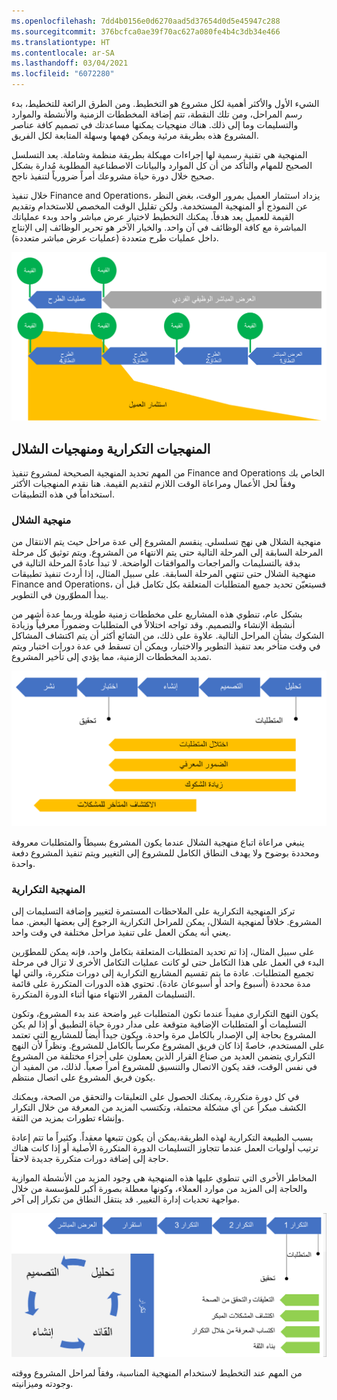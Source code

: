 ```yaml
---
ms.openlocfilehash: 7dd4b0156e0d6270aad5d37654d0d5e45947c288
ms.sourcegitcommit: 376bcfca0ae39f70ac627a080fe4b4c3db34e466
ms.translationtype: HT
ms.contentlocale: ar-SA
ms.lasthandoff: 03/04/2021
ms.locfileid: "6072280"
---
```

الشيء الأول والأكثر أهمية لكل مشروع هو التخطيط. ومن الطرق الرائعة للتخطيط، بدء رسم المراحل، ومن تلك النقطة، تتم إضافة المخططات الزمنية والأنشطة والموارد والتسليمات وما إلى ذلك. هناك منهجيات يمكنها مساعدتك في تصميم كافة عناصر المشروع هذه بطريقة مرئية ويمكن فهمها وسهلة المتابعة لكل الفريق. 

المنهجية هي تقنية رسمية لها إجراءات مهيكلة بطريقة منظمة وشاملة. يعد التسلسل الصحيح للمهام والتأكد من أن كل الموارد والبيانات الاصطناعية المطلوبة مُدارة بشكل صحيح خلال دورة حياة مشروعك أمراً ضرورياً لتنفيذ ناجح.

خلال تنفيذ Finance and Operations، يزداد استثمار العميل بمرور الوقت، بغض النظر عن النموذج أو المنهجية المستخدمة. ولكن تقليل الوقت المخصص للاستخدام وتقديم القيمة للعميل يعد هدفاً. يمكنك التخطيط لاختيار عرض مباشر واحد وبدء عملياتك المباشرة مع كافة الوظائف في آن واحد. والخيار الآخر هو تحرير الوظائف إلى الإنتاج داخل عمليات طرح متعددة (عمليات عرض مباشر متعددة). 

![رسم تخطيطي يوضح كلاً من خيار العرض المباشر الواحد وخيارات عمليات الطرح المتعددة.](../media/decrease-time-value.png)
  

## <a name="iterative-and--waterfall-methodologies"></a>المنهجيات التكرارية ومنهجيات الشلال 
من المهم تحديد المنهجية الصحيحة لمشروع تنفيذ Finance and Operations الخاص بك وفقاً لحل الأعمال ومراعاة الوقت اللازم لتقديم القيمة. هنا نقدم المنهجيات الأكثر استخداماً في هذه التطبيقات. 

### <a name="waterfall-methodology"></a>منهجية الشلال 
منهجية الشلال هي نهج تسلسلي. ينقسم المشروع إلى عدة مراحل حيث يتم الانتقال من المرحلة السابقة إلى المرحلة التالية حتى يتم الانتهاء من المشروع. ويتم توثيق كل مرحلة بدقة بالتسليمات والمراجعات والموافقات الواضحة. لا تبدأ عادةً المرحلة التالية في منهجية الشلال حتى تنتهي المرحلة السابقة. على سبيل المثال، إذا أردتَ تنفيذ تطبيقات Finance and Operations، فسيتعيّن تحديد جميع المتطلبات المتعلقة بكل تكامل قبل أن يبدأ المطوّرون في التطوير.

بشكل عام، تنطوي هذه المشاريع على مخططات زمنية طويلة وربما عدة أشهر من أنشطة الإنشاء والتصميم. وقد تواجه اختلالاً في المتطلبات وضموراً معرفياً وزيادة الشكوك بشأن المراحل التالية. علاوة على ذلك، من الشائع أكثر أن يتم اكتشاف المشاكل في وقت متأخر بعد تنفيذ التطوير والاختبار، ويمكن أن تسقط في عدة دورات اختبار ويتم تمديد المخططات الزمنية، مما يؤدي إلى تأخير المشروع. 

![رسم تخطيطي يوضح منهجية الشلال.](../media/waterfall-method.png)

 
ينبغي مراعاة اتباع منهجية الشلال عندما يكون المشروع بسيطاً والمتطلبات معروفة ومحددة بوضوح ولا يهدف النطاق الكامل للمشروع إلى التغيير ويتم تنفيذ المشروع دفعة واحدة.

### <a name="iterative-methodology"></a>‏‫المنهجية التكرارية
تركز المنهجية التكرارية على الملاحظات المستمرة لتغيير وإضافة التسليمات إلى المشروع. خلافاً لمنهجية الشلال، يمكن للمراحل التكرارية الرجوع إلى بعضها البعض. مما يعني أنه يمكن العمل على تنفيذ مراحل مختلفة في وقت واحد. 

على سبيل المثال، إذا تم تحديد المتطلبات المتعلقة بتكامل واحد، فإنه يمكن للمطوّرين البدء في العمل على هذا التكامل حتى لو كانت عمليات التكامل الأخرى لا تزال في مرحلة تجميع المتطلبات. عادة ما يتم تقسيم المشاريع التكرارية إلى دورات متكررة، والتي لها مدة محددة (أسبوع واحد أو أسبوعان عادة). تحتوي هذه الدورات المتكررة على قائمة التسليمات المقرر الانتهاء منها أثناء الدورة المتكررة.

يكون النهج التكراري مفيداً عندما تكون المتطلبات غير واضحة عند بدء المشروع، وتكون التسليمات أو المتطلبات الإضافية متوقعة على مدار دورة حياة التطبيق أو إذا لم يكن المشروع بحاجة إلى الإصدار بالكامل مرة واحدة. ويكون جيداً أيضاً للمشاريع التي تعتمد على المستخدم، خاصةً إذا كان فريق المشروع مكرساً بالكامل للمشروع. ونظراً لأن النهج التكراري يتضمن العديد من صناع القرار الذين يعملون على أجزاء مختلفة من المشروع في نفس الوقت، فقد يكون الاتصال والتنسيق للمشروع أمراً صعباً. لذلك، من المفيد أن يكون فريق المشروع على اتصال منتظم.

في كل دورة متكررة، يمكنك الحصول على التعليقات والتحقق من الصحة، ويمكنك الكشف مبكراً عن أي مشكلة محتملة، وتكتسب المزيد من المعرفة من خلال التكرار وإنشاء تطورات بمزيد من الثقة. 

بسبب الطبيعة التكرارية لهذه الطريقة،يمكن أن يكون تتبعها معقداً. وكثيراً ما تتم إعادة ترتيب أولويات العمل عندما تتجاوز التسليمات الدورة المتكررة الأصلية أو إذا كانت هناك حاجة إلى إضافة دورات متكررة جديدة لاحقاً. 

المخاطر الأخرى التي تنطوي عليها هذه المنهجية هي وجود المزيد من الأنشطة الموازية والحاجة إلى المزيد من موارد العملاء، وكونها معطلة بصورة أكبر للمؤسسة من خلال مواجهة تحديات إدارة التغيير. قد ينتقل النطاق من تكرار إلى آخر.  

![رسم تخطيطي يوضح ‏‫‏‫المنهجية التكرارية‬.](../media/iteration.png)

من المهم عند التخطيط لاستخدام المنهجية المناسبة، وفقاً لمراحل المشروع ووقته وجودته وميزانيته. 

